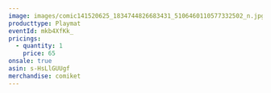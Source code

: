```yaml
---
image: images/comic141520625_1834744826683431_5106460110577332502_n.jpg
producttype: Playmat
eventId: mkb4XfKk_
pricings:
  - quantity: 1
    price: 65
onsale: true
asin: s-HsLlGUUgf
merchandise: comiket
---
```

